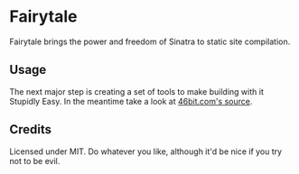 # Fairytale
Fairytale brings the power and freedom of Sinatra to static site compilation.

## Usage
The next major step is creating a set of tools to make building with it Stupidly Easy. In the meantime take a look at [46bit.com's source](https://github.com/46Bit/46bit).

## Credits
Licensed under MIT. Do whatever you like, although it'd be nice if you try not to be evil.